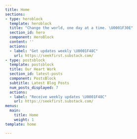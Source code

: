 ```yaml
---
title: Home
sections:
- type: heroblock
  template: heroblock
  title: "Change the world, one day at a time. \U0001F30E"
  section_id: hero
  component: HeroBlock
  content: ''
  actions:
  - label: "Get updates weekly \U0001F48C"
    url: https://seekfirst.substack.com/
- type: postsblock
  template: postsblock
  title: Our Heart Work
  section_id: latest-posts
  component: PostsBlock
  subtitle: Latest Blog Posts
  num_posts_displayed: 7
  actions:
  - label: "Receive weekly updates \U0001F48C"
    url: https://seekfirst.substack.com/
menus:
  main:
    title: Home
    weight: 1
template: home

---
```

